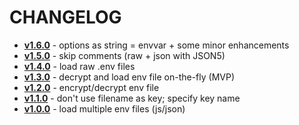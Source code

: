 # CHANGELOG

* **[v1.6.0](../../releases/tag/v1.6.0)** - options as string = envvar + some minor enhancements
* **[v1.5.0](../../releases/tag/v1.5.0)** - skip comments (raw + json with JSON5)
* **[v1.4.0](../../releases/tag/v1.4.0)** - load raw .env files
* **[v1.3.0](../../releases/tag/v1.3.0)** - decrypt and load env file on-the-fly (MVP)
* **[v1.2.0](../../releases/tag/v1.2.0)** - encrypt/decrypt env file
* **[v1.1.0](../../releases/tag/v1.1.0)** - don't use filename as key; specify key name
* **[v1.0.0](../../releases/tag/v1.0.0)** - load multiple env files (js/json)
